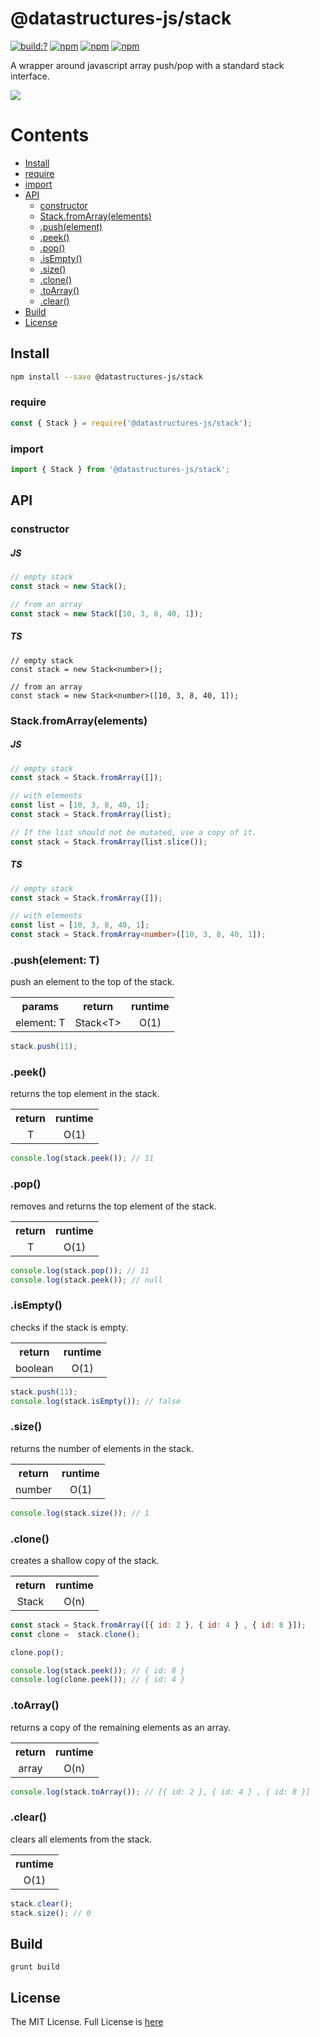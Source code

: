 # @datastructures-js/stack

[![build:?](https://travis-ci.org/datastructures-js/stack.svg?branch=master)](https://travis-ci.org/datastructures-js/stack) 
[![npm](https://img.shields.io/npm/v/@datastructures-js/stack.svg)](https://www.npmjs.com/package/@datastructures-js/stack)
[![npm](https://img.shields.io/npm/dm/@datastructures-js/stack.svg)](https://www.npmjs.com/package/@datastructures-js/stack) [![npm](https://img.shields.io/badge/node-%3E=%206.0-blue.svg)](https://www.npmjs.com/package/@datastructures-js/stack)

A wrapper around javascript array push/pop with a standard stack interface.

<img src="https://user-images.githubusercontent.com/6517308/121813242-859a9700-cc6b-11eb-99c0-49e5bb63005b.jpg">


# Contents
* [Install](#install)
* [require](#require)
* [import](#import)
* [API](#api)
  * [constructor](#constructor)
  * [Stack.fromArray(elements)](#stackfromarrayelements)
  * [.push(element)](#pushelement)
  * [.peek()](#peek)
  * [.pop()](#pop)
  * [.isEmpty()](#isempty)
  * [.size()](#size)
  * [.clone()](#clone)
  * [.toArray()](#toarray)
  * [.clear()](#clear)
 * [Build](#build)
 * [License](#license)

## Install

```sh
npm install --save @datastructures-js/stack
```

### require
```js
const { Stack } = require('@datastructures-js/stack');
```

### import
```js
import { Stack } from '@datastructures-js/stack';
```

## API

### constructor

##### JS
```js
// empty stack
const stack = new Stack();

// from an array
const stack = new Stack([10, 3, 8, 40, 1]);
```

##### TS
```TS
// empty stack
const stack = new Stack<number>();

// from an array
const stack = new Stack<number>([10, 3, 8, 40, 1]);
```

### Stack.fromArray(elements)

##### JS
```js
// empty stack
const stack = Stack.fromArray([]);

// with elements
const list = [10, 3, 8, 40, 1];
const stack = Stack.fromArray(list);

// If the list should not be mutated, use a copy of it.
const stack = Stack.fromArray(list.slice());
```

##### TS
```ts
// empty stack
const stack = Stack.fromArray([]);

// with elements
const list = [10, 3, 8, 40, 1];
const stack = Stack.fromArray<number>([10, 3, 8, 40, 1]);
```

### .push(element: T)
push an element to the top of the stack.

<table>
  <tr>
    <th align="center">params</th>
    <th align="center">return</th>
    <th align="center">runtime</th>
  </tr>
  <tr>
    <td align="center">element: T</td>
    <td align="center">Stack&lt;T&gt;</td>
    <td align="center">O(1)</td>
  </tr>
</table>

```js
stack.push(11);
```

### .peek()
returns the top element in the stack.

<table>
  <tr>
    <th align="center">return</th>
    <th align="center">runtime</th>
  </tr>
  <tr>
    <td align="center">T</td>
    <td align="center">O(1)</td>
  </tr>
</table>

```js
console.log(stack.peek()); // 11
```

### .pop()
removes and returns the top element of the stack.

<table>
  <tr>
    <th align="center">return</th>
    <th align="center">runtime</th>
  </tr>
  <tr>
    <td align="center">T</td>
    <td align="center">O(1)</td>
  </tr>
</table>

```js
console.log(stack.pop()); // 11
console.log(stack.peek()); // null
```

### .isEmpty()
checks if the stack is empty.

<table>
  <tr>
    <th align="center">return</th>
    <th align="center">runtime</th>
  </tr>
  <tr>
    <td align="center">boolean</td>
    <td align="center">O(1)</td>
  </tr>
</table>

```js
stack.push(11);
console.log(stack.isEmpty()); // false
```

### .size()
returns the number of elements in the stack.

<table>
  <tr>
    <th align="center">return</th>
    <th align="center">runtime</th>
  </tr>
  <tr>
    <td align="center">number</td>
    <td align="center">O(1)</td>
  </tr>
</table>

```js
console.log(stack.size()); // 1
```

### .clone() 
creates a shallow copy of the stack.

<table>
  <tr>
    <th align="center">return</th>
    <th align="center">runtime</th>
  </tr>
  <tr>
    <td align="center">Stack</td>
    <td align="center">O(n)</td>
  </tr>
</table>

```js
const stack = Stack.fromArray([{ id: 2 }, { id: 4 } , { id: 8 }]);
const clone =  stack.clone();

clone.pop();

console.log(stack.peek()); // { id: 8 }
console.log(clone.peek()); // { id: 4 }
```

### .toArray()
returns a copy of the remaining elements as an array.

<table>
  <tr>
    <th align="center">return</th>
    <th align="center">runtime</th>
  </tr>
  <tr>
    <td align="center">array</td>
    <td align="center">O(n)</td>
  </tr>
</table>

```js
console.log(stack.toArray()); // [{ id: 2 }, { id: 4 } , { id: 8 }]
```

### .clear()
clears all elements from the stack.

<table>
  <tr>
    <th align="center">runtime</th>
  </tr>
  <tr>
    <td align="center">O(1)</td>
  </tr>
</table>

```js
stack.clear();
stack.size(); // 0
```

## Build
```
grunt build
```

## License
The MIT License. Full License is [here](https://github.com/datastructures-js/stack/blob/master/LICENSE)
